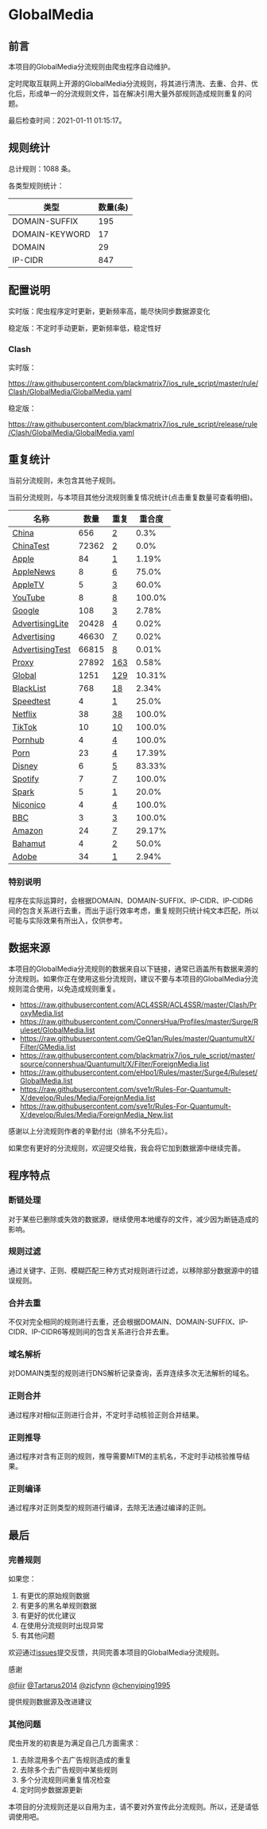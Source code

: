 # GlobalMedia

## 前言

本项目的GlobalMedia分流规则由爬虫程序自动维护。

定时爬取互联网上开源的GlobalMedia分流规则，将其进行清洗、去重、合并、优化后，形成单一的分流规则文件，旨在解决引用大量外部规则造成规则重复的问题。



最后检查时间：2021-01-11 01:15:17。

## 规则统计

总计规则：1088 条。

各类型规则统计：

| 类型 | 数量(条) |
| ---- | ---- |
| DOMAIN-SUFFIX | 195 |
| DOMAIN-KEYWORD | 17 |
| DOMAIN | 29 |
| IP-CIDR | 847 |
## 配置说明

实时版：爬虫程序定时更新，更新频率高，能尽快同步数据源变化

稳定版：不定时手动更新，更新频率低，稳定性好

### Clash 
实时版：

https://raw.githubusercontent.com/blackmatrix7/ios_rule_script/master/rule/Clash/GlobalMedia/GlobalMedia.yaml

稳定版：

https://raw.githubusercontent.com/blackmatrix7/ios_rule_script/release/rule/Clash/GlobalMedia/GlobalMedia.yaml

## 重复统计


当前分流规则，未包含其他子规则。


当前分流规则，与本项目其他分流规则重复情况统计(点击重复数量可查看明细)。



| 名称 | 数量 | 重复 | 重合度 |
| ---- | ---- | ---- | ------ |
|  [China](https://github.com/blackmatrix7/ios_rule_script/tree/master/rule/Clash/China)    | 656   | [2](https://raw.githubusercontent.com/blackmatrix7/ios_rule_script/master/rule/Clash/GlobalMedia/GlobalMedia_Repeat.list)   |   0.3% |
|  [ChinaTest](https://github.com/blackmatrix7/ios_rule_script/tree/master/rule/Clash/ChinaTest)    | 72362   | [2](https://raw.githubusercontent.com/blackmatrix7/ios_rule_script/master/rule/Clash/GlobalMedia/GlobalMedia_Repeat.list)   |   0.0% |
|  [Apple](https://github.com/blackmatrix7/ios_rule_script/tree/master/rule/Clash/Apple)    | 84   | [1](https://raw.githubusercontent.com/blackmatrix7/ios_rule_script/master/rule/Clash/GlobalMedia/GlobalMedia_Repeat.list)   |   1.19% |
|  [AppleNews](https://github.com/blackmatrix7/ios_rule_script/tree/master/rule/Clash/AppleNews)    | 8   | [6](https://raw.githubusercontent.com/blackmatrix7/ios_rule_script/master/rule/Clash/GlobalMedia/GlobalMedia_Repeat.list)   |   75.0% |
|  [AppleTV](https://github.com/blackmatrix7/ios_rule_script/tree/master/rule/Clash/AppleTV)    | 5   | [3](https://raw.githubusercontent.com/blackmatrix7/ios_rule_script/master/rule/Clash/GlobalMedia/GlobalMedia_Repeat.list)   |   60.0% |
|  [YouTube](https://github.com/blackmatrix7/ios_rule_script/tree/master/rule/Clash/YouTube)    | 8   | [8](https://raw.githubusercontent.com/blackmatrix7/ios_rule_script/master/rule/Clash/GlobalMedia/GlobalMedia_Repeat.list)   |   100.0% |
|  [Google](https://github.com/blackmatrix7/ios_rule_script/tree/master/rule/Clash/Google)    | 108   | [3](https://raw.githubusercontent.com/blackmatrix7/ios_rule_script/master/rule/Clash/GlobalMedia/GlobalMedia_Repeat.list)   |   2.78% |
|  [AdvertisingLite](https://github.com/blackmatrix7/ios_rule_script/tree/master/rule/Clash/AdvertisingLite)    | 20428   | [4](https://raw.githubusercontent.com/blackmatrix7/ios_rule_script/master/rule/Clash/GlobalMedia/GlobalMedia_Repeat.list)   |   0.02% |
|  [Advertising](https://github.com/blackmatrix7/ios_rule_script/tree/master/rule/Clash/Advertising)    | 46630   | [7](https://raw.githubusercontent.com/blackmatrix7/ios_rule_script/master/rule/Clash/GlobalMedia/GlobalMedia_Repeat.list)   |   0.02% |
|  [AdvertisingTest](https://github.com/blackmatrix7/ios_rule_script/tree/master/rule/Clash/AdvertisingTest)    | 66815   | [8](https://raw.githubusercontent.com/blackmatrix7/ios_rule_script/master/rule/Clash/GlobalMedia/GlobalMedia_Repeat.list)   |   0.01% |
|  [Proxy](https://github.com/blackmatrix7/ios_rule_script/tree/master/rule/Clash/Proxy)    | 27892   | [163](https://raw.githubusercontent.com/blackmatrix7/ios_rule_script/master/rule/Clash/GlobalMedia/GlobalMedia_Repeat.list)   |   0.58% |
|  [Global](https://github.com/blackmatrix7/ios_rule_script/tree/master/rule/Clash/Global)    | 1251   | [129](https://raw.githubusercontent.com/blackmatrix7/ios_rule_script/master/rule/Clash/GlobalMedia/GlobalMedia_Repeat.list)   |   10.31% |
|  [BlackList](https://github.com/blackmatrix7/ios_rule_script/tree/master/rule/Clash/BlackList)    | 768   | [18](https://raw.githubusercontent.com/blackmatrix7/ios_rule_script/master/rule/Clash/GlobalMedia/GlobalMedia_Repeat.list)   |   2.34% |
|  [Speedtest](https://github.com/blackmatrix7/ios_rule_script/tree/master/rule/Clash/Speedtest)    | 4   | [1](https://raw.githubusercontent.com/blackmatrix7/ios_rule_script/master/rule/Clash/GlobalMedia/GlobalMedia_Repeat.list)   |   25.0% |
|  [Netflix](https://github.com/blackmatrix7/ios_rule_script/tree/master/rule/Clash/Netflix)    | 38   | [38](https://raw.githubusercontent.com/blackmatrix7/ios_rule_script/master/rule/Clash/GlobalMedia/GlobalMedia_Repeat.list)   |   100.0% |
|  [TikTok](https://github.com/blackmatrix7/ios_rule_script/tree/master/rule/Clash/TikTok)    | 10   | [10](https://raw.githubusercontent.com/blackmatrix7/ios_rule_script/master/rule/Clash/GlobalMedia/GlobalMedia_Repeat.list)   |   100.0% |
|  [Pornhub](https://github.com/blackmatrix7/ios_rule_script/tree/master/rule/Clash/Pornhub)    | 4   | [4](https://raw.githubusercontent.com/blackmatrix7/ios_rule_script/master/rule/Clash/GlobalMedia/GlobalMedia_Repeat.list)   |   100.0% |
|  [Porn](https://github.com/blackmatrix7/ios_rule_script/tree/master/rule/Clash/Porn)    | 23   | [4](https://raw.githubusercontent.com/blackmatrix7/ios_rule_script/master/rule/Clash/GlobalMedia/GlobalMedia_Repeat.list)   |   17.39% |
|  [Disney](https://github.com/blackmatrix7/ios_rule_script/tree/master/rule/Clash/Disney)    | 6   | [5](https://raw.githubusercontent.com/blackmatrix7/ios_rule_script/master/rule/Clash/GlobalMedia/GlobalMedia_Repeat.list)   |   83.33% |
|  [Spotify](https://github.com/blackmatrix7/ios_rule_script/tree/master/rule/Clash/Spotify)    | 7   | [7](https://raw.githubusercontent.com/blackmatrix7/ios_rule_script/master/rule/Clash/GlobalMedia/GlobalMedia_Repeat.list)   |   100.0% |
|  [Spark](https://github.com/blackmatrix7/ios_rule_script/tree/master/rule/Clash/Spark)    | 5   | [1](https://raw.githubusercontent.com/blackmatrix7/ios_rule_script/master/rule/Clash/GlobalMedia/GlobalMedia_Repeat.list)   |   20.0% |
|  [Niconico](https://github.com/blackmatrix7/ios_rule_script/tree/master/rule/Clash/Niconico)    | 4   | [4](https://raw.githubusercontent.com/blackmatrix7/ios_rule_script/master/rule/Clash/GlobalMedia/GlobalMedia_Repeat.list)   |   100.0% |
|  [BBC](https://github.com/blackmatrix7/ios_rule_script/tree/master/rule/Clash/BBC)    | 3   | [3](https://raw.githubusercontent.com/blackmatrix7/ios_rule_script/master/rule/Clash/GlobalMedia/GlobalMedia_Repeat.list)   |   100.0% |
|  [Amazon](https://github.com/blackmatrix7/ios_rule_script/tree/master/rule/Clash/Amazon)    | 24   | [7](https://raw.githubusercontent.com/blackmatrix7/ios_rule_script/master/rule/Clash/GlobalMedia/GlobalMedia_Repeat.list)   |   29.17% |
|  [Bahamut](https://github.com/blackmatrix7/ios_rule_script/tree/master/rule/Clash/Bahamut)    | 4   | [2](https://raw.githubusercontent.com/blackmatrix7/ios_rule_script/master/rule/Clash/GlobalMedia/GlobalMedia_Repeat.list)   |   50.0% |
|  [Adobe](https://github.com/blackmatrix7/ios_rule_script/tree/master/rule/Clash/Adobe)    | 34   | [1](https://raw.githubusercontent.com/blackmatrix7/ios_rule_script/master/rule/Clash/GlobalMedia/GlobalMedia_Repeat.list)   |   2.94% |
### 特别说明
程序在实际运算时，会根据DOMAIN、DOMAIN-SUFFIX、IP-CIDR、IP-CIDR6间的包含关系进行去重，而出于运行效率考虑，重复规则只统计纯文本匹配，所以可能与实际效果有所出入，仅供参考。

## 数据来源

本项目的GlobalMedia分流规则的数据来自以下链接，通常已涵盖所有数据来源的分流规则。如果你正在使用这些分流规则，建议不要与本项目的GlobalMedia分流规则混合使用，以免造成规则重复。

- https://raw.githubusercontent.com/ACL4SSR/ACL4SSR/master/Clash/ProxyMedia.list
- https://raw.githubusercontent.com/ConnersHua/Profiles/master/Surge/Ruleset/GlobalMedia.list
- https://raw.githubusercontent.com/GeQ1an/Rules/master/QuantumultX/Filter/GMedia.list
- https://raw.githubusercontent.com/blackmatrix7/ios_rule_script/master/source/connershua/Quantumult/X/Filter/ForeignMedia.list
- https://raw.githubusercontent.com/eHpo1/Rules/master/Surge4/Ruleset/GlobalMedia.list
- https://raw.githubusercontent.com/sve1r/Rules-For-Quantumult-X/develop/Rules/Media/ForeignMedia.list
- https://raw.githubusercontent.com/sve1r/Rules-For-Quantumult-X/develop/Rules/Media/ForeignMedia_New.list


感谢以上分流规则作者的辛勤付出（排名不分先后）。

如果您有更好的分流规则，欢迎提交给我，我会将它加到数据源中继续完善。

## 程序特点

### 断链处理

对于某些已删除或失效的数据源，继续使用本地缓存的文件，减少因为断链造成的影响。

### 规则过滤

通过关键字、正则、模糊匹配三种方式对规则进行过滤，以移除部分数据源中的错误规则。

### 合并去重

不仅对完全相同的规则进行去重，还会根据DOMAIN、DOMAIN-SUFFIX、IP-CIDR、IP-CIDR6等规则间的包含关系进行合并去重。

### 域名解析

对DOMAIN类型的规则进行DNS解析记录查询，丢弃连续多次无法解析的域名。

### 正则合并

通过程序对相似正则进行合并，不定时手动核验正则合并结果。

### 正则推导

通过程序对含有正则的规则，推导需要MITM的主机名，不定时手动核验推导结果。

### 正则编译

通过程序对正则类型的规则进行编译，去除无法通过编译的正则。

## 最后

### 完善规则

如果您：

1. 有更优的原始规则数据
2. 有更多的黑名单规则数据
3. 有更好的优化建议
4. 在使用分流规则时出现异常
5. 有其他问题

欢迎通过[issues](https://github.com/blackmatrix7/ios_rule_script/issues/new)提交反馈，共同完善本项目的GlobalMedia分流规则。

感谢

[@fiiir](https://github.com/fiiir) [@Tartarus2014](https://github.com/Tartarus2014) [@zjcfynn](https://github.com/zjcfynn) [@chenyiping1995](https://github.com/chenyiping1995) 

提供规则数据源及改进建议

### 其他问题

爬虫开发的初衷是为满足自己几方面需求：

1. 去除混用多个去广告规则造成的重复
2. 去除多个去广告规则中某些规则
3. 多个分流规则间重复情况检查
4. 定时同步数据源更新

本项目的分流规则还是以自用为主，请不要对外宣传此分流规则。所以，还是请低调使用吧。